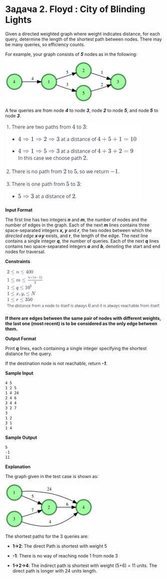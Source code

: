 # Задача 2. Floyd : City of Blinding Lights

Given a directed weighted graph where weight indicates distance, for each query, determine the length of the shortest path between nodes. There may be many queries, so efficiency counts.

For example, your graph consists of ***5*** nodes as in the following:

![Example Image 1](image-1.png)

A few queries are from node ***4*** to node ***3***, node ***2*** to node ***5***, and node ***5*** to node ***3***.

![Explanations](image-2.png)

**Input Format**

The first line has two integers ***n*** and ***m***, the number of nodes and the number of edges in the graph.
Each of the next ***m*** lines contains three space-separated integers ***x, y***  and ***r***, the two nodes between which the *directed edge* ***x->y*** exists, and ***r***, the length of the edge.
The next line contains a single integer ***q***, the number of queries.
Each of the next ***q*** lines contains two space-separated integers ***a*** and ***b***, denoting the start and end nodes for traversal.

**Constraints**

![Constraints](constraints.png)

**If there are edges between the same pair of nodes with different weights, the last one (most recent) is to be considered as the only edge between them.**

**Output Format**

Print ***q*** lines, each containing a single integer specifying the shortest distance for the query.

If the destination node is not reachable, return ***-1***.

**Sample Input**
```
4 5
1 2 5
1 4 24
2 4 6
3 4 4
3 2 7
3
1 2
3 1
1 4
```

**Sample Output**
```
5
-1
11
```

**Explanation**

The graph given in the test case is shown as:

![Example Image 3](image-3.png)

The shortest paths for the 3 queries are:

* **1->2**: The direct Path is shortest with weight 5

* **-1**: There is no way of reaching node 1 from node 3

* **1->2->4**: The indirect path is shortest with weight (5+6) = 11 units. The direct path is longer with 24 units length.
